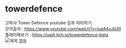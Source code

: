 # towerdefence

고박사 Tower Defence youtube 강좌 따라하기<br>
강의출처 : https://www.youtube.com/watch?v=IueA4xJb3II<br>
플레이해보기 : https://uadj.itch.io/towerdefence-beta <br>
![제목 없음](https://user-images.githubusercontent.com/30551889/146671411-c0a611f9-5eb0-4ed9-b554-e7e17e04c20c.png)
